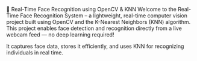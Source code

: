 🧠 Real-Time Face Recognition using OpenCV & KNN
Welcome to the Real-Time Face Recognition System – a lightweight, real-time computer vision project built using OpenCV and the K-Nearest Neighbors (KNN) algorithm. This project enables face detection and recognition directly from a live webcam feed — no deep learning required!

It captures face data, stores it efficiently, and uses KNN for recognizing individuals in real time.
